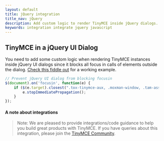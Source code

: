 ```yaml
---
layout: default
title: jQuery integration
title_nav: jQuery
description: Add custom logic to render TinyMCE inside jQuery dialogs.
keywords: integration integrate jquery javascript
---
```


## TinyMCE in a jQuery UI Dialog

You need to add some custom logic when rendering TinyMCE instances inside jQuery UI dialogs since it blocks all focus in calls of elements outside the dialog. [Check this fiddle out](http://fiddle.tinymce.com/rsdaab/840) for a working example.

```js
// Prevent jQuery UI dialog from blocking focusin
$(document).on('focusin', function(e) {
    if ($(e.target).closest(".tox-tinymce-aux, .moxman-window, .tam-assetmanager-root").length) {
		e.stopImmediatePropagation();
	}
});
```


#### A note about integrations

> Note: We are pleased to provide integrations/code guidance to help you build great products with TinyMCE. If you have queries about this integration, please join the [TinyMCE Community](https://community.tiny.cloud).
